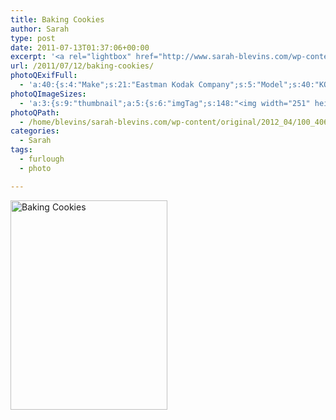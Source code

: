 ```yaml
---
title: Baking Cookies
author: Sarah
type: post
date: 2011-07-13T01:37:06+00:00
excerpt: '<a rel="lightbox" href="http://www.sarah-blevins.com/wp-content/main/2012_04/100_4066.jpg" title="Baking Cookies"><img width="251" height="335" alt="Baking Cookies" src="/images/original/2012_04/100_4066.jpg" class="photoQexcerpt photoQLinkImg" /></a>'
url: /2011/07/12/baking-cookies/
photoQExifFull:
  - 'a:40:{s:4:"Make";s:21:"Eastman Kodak Company";s:5:"Model";s:40:"KODAK EASYSHARE C813 ZOOM DIGITAL CAMERA";s:11:"Orientation";s:17:"1: Normal (0 deg)";s:11:"xResolution";s:3:"480";s:11:"yResolution";s:3:"480";s:14:"ResolutionUnit";s:4:"Inch";s:8:"Software";s:15:"QuickTime 7.6.6";s:8:"DateTime";s:19:"2011:07:12 21:43:10";s:12:"HostComputer";s:15:"Mac OS X 10.6.7";s:12:"ExposureTime";s:8:"1/64 sec";s:7:"FNumber";s:5:"f/2.7";s:15:"ExposureProgram";s:7:"Program";s:15:"ISOSpeedRatings";s:2:"80";s:11:"ExifVersion";s:11:"version 2.2";s:16:"DateTimeOriginal";s:19:"2011:07:12 18:37:06";s:17:"DateTimedigitized";s:19:"2011:07:12 18:37:06";s:17:"ShutterSpeedValue";s:8:"1/63 sec";s:13:"ApertureValue";s:5:"f/2.7";s:17:"ExposureBiasValue";s:4:"0 EV";s:16:"MaxApertureValue";s:5:"f/2.7";s:12:"MeteringMode";s:13:"Multi-Segment";s:11:"LightSource";s:15:"Unknown or Auto";s:5:"Flash";s:16:"Flash, Auto-Mode";s:11:"FocalLength";s:4:"6 mm";s:15:"FlashPixVersion";s:9:"version 1";s:10:"ColorSpace";s:4:"sRGB";s:14:"ExifImageWidth";s:11:"3296 pixels";s:15:"ExifImageHeight";s:11:"2472 pixels";s:13:"ExposureIndex";s:2:"80";s:13:"SensingMethod";s:35:"Unknown: One Chip Color Area Sensor";s:10:"FileSource";s:20:"Digital Still Camera";s:9:"SceneType";s:21:"Directly Photographed";s:12:"ExposureMode";s:1:"0";s:12:"WhiteBalance";s:1:"0";s:16:"DigitalZoomRatio";s:1:"0";s:16:"SceneCaptureMode";s:1:"0";s:8:"Contrast";s:1:"0";s:10:"Saturation";s:1:"0";s:9:"Sharpness";s:1:"0";s:20:"FocalLength35mmEquiv";s:0:"";}'
photoQImageSizes:
  - 'a:3:{s:9:"thumbnail";a:5:{s:6:"imgTag";s:148:"<img width="251" height="335" alt="Baking Cookies" src="/images/original/2012_04/100_4066.jpg" class="PhotoQImg" />";s:6:"imgUrl";s:70:"/images/original/2012_04/100_4066.jpg";s:7:"imgPath";s:73:"/home/blevins/sarah-blevins.com/wp-content/thumbnail/2012_04/100_4066.jpg";s:8:"imgWidth";s:3:"251";s:9:"imgHeight";s:3:"335";}s:4:"main";a:5:{s:6:"imgTag";s:143:"<img width="394" height="525" alt="Baking Cookies" src="http://www.sarah-blevins.com/wp-content/main/2012_04/100_4066.jpg" class="PhotoQImg" />";s:6:"imgUrl";s:65:"http://www.sarah-blevins.com/wp-content/main/2012_04/100_4066.jpg";s:7:"imgPath";s:68:"/home/blevins/sarah-blevins.com/wp-content/main/2012_04/100_4066.jpg";s:8:"imgWidth";s:3:"394";s:9:"imgHeight";s:3:"525";}s:8:"original";a:5:{s:6:"imgTag";s:149:"<img width="2472" height="3296" alt="Baking Cookies" src="/images/original/2012_04/100_4066.jpg" class="PhotoQImg" />";s:6:"imgUrl";s:69:"/images/original/2012_04/100_4066.jpg";s:7:"imgPath";s:72:"/home/blevins/sarah-blevins.com/wp-content/original/2012_04/100_4066.jpg";s:8:"imgWidth";s:4:"2472";s:9:"imgHeight";s:4:"3296";}}'
photoQPath:
  - /home/blevins/sarah-blevins.com/wp-content/original/2012_04/100_4066.jpg
categories:
  - Sarah
tags:
  - furlough
  - photo

---
```

<a rel="lightbox" href="/images/original/2012_04/100_4066.jpg" title="Baking Cookies"><img width="251" height="335" alt="Baking Cookies" src="/images/original/2012_04/100_4066.jpg" class="photoQcontent photoQLinkImg" /></a>

<div class="photoQDescr">
</div>